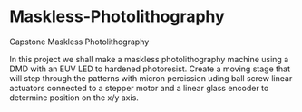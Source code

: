 # Maskless-Photolithography
Capstone Maskless Photolithography

In this project we shall make a maskless photolithography machine using a DMD with an EUV LED to hardened photoresist. Create a moving stage that will step through the patterns with micron percission uding ball screw linear actuators connected to a stepper motor and a linear glass encoder to determine position on the x/y axis.
